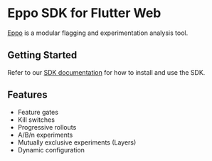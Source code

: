 # Eppo SDK for Flutter Web

[Eppo](https://www.geteppo.com/) is a modular flagging and experimentation analysis tool.

## Getting Started

Refer to our [SDK documentation](https://docs.geteppo.com/sdks/client-sdks/flutter-web) for how to install and use the SDK.

## Features

- Feature gates
- Kill switches
- Progressive rollouts
- A/B/n experiments
- Mutually exclusive experiments (Layers)
- Dynamic configuration
